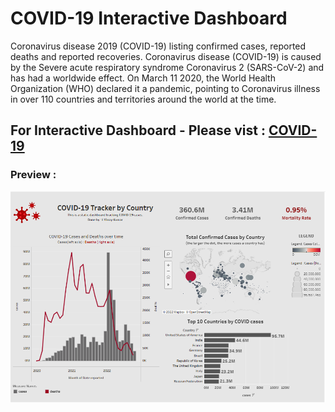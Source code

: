 # **COVID-19 Interactive Dashboard**

Coronavirus disease 2019 (COVID-19) listing confirmed cases, reported deaths and reported recoveries. Coronavirus disease (COVID-19) is caused by the Severe acute respiratory syndrome Coronavirus 2 (SARS-CoV-2) and has had a worldwide effect. On March 11 2020, the World Health Organization (WHO) declared it a pandemic, pointing to Coronavirus illness in over 110 countries and territories around the world at the time.

## For Interactive Dashboard - Please vist : [COVID-19](https://public.tableau.com/app/profile/vinay.kumar1005/viz/Covid-19-Track-Static-Dashboard/COVIDTrackerbyCountry)
### Preview :
![App Screenshot](https://github.com/L-VinayKumar/COVID-19-Interative-Dashboard/blob/main/Interactive_Dashboard.PNG?raw=true)


